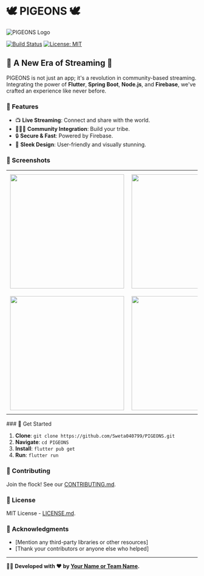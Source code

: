 # 🕊️ PIGEONS 🕊️

![PIGEONS Logo](link-to-logo.png)

[![Build Status](https://travis-ci.com/Sweta040799/PIGEONS.svg?branch=master)](https://travis-ci.com/Sweta040799/PIGEONS)
[![License: MIT](https://img.shields.io/badge/License-MIT-yellow.svg)](https://opensource.org/licenses/MIT)

## 🎥 A New Era of Streaming 🎥

PIGEONS is not just an app; it's a revolution in community-based streaming. Integrating the power of **Flutter**, **Spring Boot**, **Node.js**, and **Firebase**, we've crafted an experience like never before.

### 🌟 Features

- 📺 **Live Streaming**: Connect and share with the world.
- 🧑‍🤝‍🧑 **Community Integration**: Build your tribe.
- 🔒 **Secure & Fast**: Powered by Firebase.
- 🎨 **Sleek Design**: User-friendly and visually stunning.

### 📸 Screenshots

<table>
  <tr>
    <td style="padding:10px"><img src="https://github.com/Sweta040799/PIGEONS/assets/74866247/d0f5ec56-242d-4680-9c5c-b672bdc4c0d2" width="300"></td>
    <td style="padding:10px"><img src="https://github.com/Sweta040799/PIGEONS/assets/74866247/5d03f38d-d096-48ac-b096-5d52e2dccb13" width="300"></td>
    <td style="padding:10px"><img src="https://github.com/Sweta040799/PIGEONS/assets/74866247/d447fc94-788b-4dbc-8941-72bb2ee0359c" width="300"></td>
  </tr>
  <tr>
    <td style="padding:10px"><img src="https://github.com/Sweta040799/PIGEONS/assets/74866247/52f0defc-66fe-4e70-a61e-675990a7d6bc" width="300"></td>
    <td style="padding:10px"><img src="https://github.com/Sweta040799/PIGEONS/assets/74866247/874d89f1-c7d3-4868-9955-53136ad9b0cd" width="300"></td>
    <td style="padding:10px"><img src="https://github.com/Sweta040799/PIGEONS/assets/74866247/76e16a4e-6fa7-4a51-ab1f-103e6886ef3b" width="300"></td>
  </tr>
</table>
### 🚀 Get Started

1. **Clone**: `git clone https://github.com/Sweta040799/PIGEONS.git`
2. **Navigate**: `cd PIGEONS`
3. **Install**: `flutter pub get`
4. **Run**: `flutter run`

### 🤝 Contributing

Join the flock! See our [CONTRIBUTING.md](link-to-contributing.md).

### 📜 License

MIT License - [LICENSE.md](link-to-license.md).

### 🙏 Acknowledgments

- [Mention any third-party libraries or other resources]
- [Thank your contributors or anyone else who helped]

---

👩‍💻 **Developed with ❤️ by [Your Name or Team Name](link-to-your-profile).**
